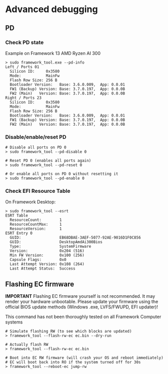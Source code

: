 # Advanced debugging

## PD

### Check PD state

Example on Framework 13 AMD Ryzen AI 300
```
> sudo framework_tool.exe --pd-info
Left / Ports 01
  Silicon ID:     0x3580
  Mode:           MainFw
  Flash Row Size: 256 B
  Bootloader Version:   Base: 3.6.0.009,  App: 0.0.01
  FW1 (Backup) Version: Base: 3.7.0.197,  App: 0.0.0B
  FW2 (Main)   Version: Base: 3.7.0.197,  App: 0.0.0B
Right / Ports 23
  Silicon ID:     0x3580
  Mode:           MainFw
  Flash Row Size: 256 B
  Bootloader Version:   Base: 3.6.0.009,  App: 0.0.01
  FW1 (Backup) Version: Base: 3.7.0.197,  App: 0.0.0B
  FW2 (Main)   Version: Base: 3.7.0.197,  App: 0.0.0B
```

### Disable/enable/reset PD

```
# Disable all ports on PD 0
> sudo framework_tool --pd-disable 0

# Reset PD 0 (enables all ports again)
> sudo framework_tool --pd-reset 0

# Or enable all ports on PD 0 without resetting it
> sudo framework_tool --pd-enable 0
```

### Check EFI Resource Table

On Framework Desktop:

```
> sudo framework_tool --esrt
ESRT Table
  ResourceCount:        1
  ResourceCountMax:     1
  ResourceVersion:      1
ESRT Entry 0
  GUID:                 EB68DBAE-3AEF-5077-92AE-9016D1F0C856
  GUID:                 DesktopAmdAi300Bios
  Type:                 SystemFirmware
  Version:              0x204 (516)
  Min FW Version:       0x100 (256)
  Capsule Flags:        0x0
  Last Attempt Version: 0x108 (264)
  Last Attempt Status:  Success
```

## Flashing EC firmware

**IMPORTANT** Flashing EC firmware yourself is not recommended. It may render
your hardware unbootable. Please update your firmware using the official BIOS
update methods (Windows .exe, LVFS/FWUPD, EFI updater)!

This command has not been thoroughly tested on all Framework Computer systems

```
# Simulate flashing RW (to see which blocks are updated)
> framework_tool --flash-rw-ec ec.bin --dry-run

# Actually flash RW
> framework_tool --flash-rw-ec ec.bin

# Boot into EC RW firmware (will crash your OS and reboot immediately)
# EC will boot back into RO if the system turned off for 30s
> framework_tool --reboot-ec jump-rw
```

